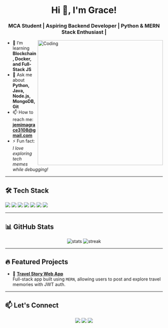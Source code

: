 <h1 align="center">Hi 👋, I'm Grace!</h1>
<h3 align="center">MCA Student | Aspiring Backend Developer | Python & MERN Stack Enthusiast |</h3>

<!--<img align="right" alt="Coding Girl" width="400" src="https://cdn.dribbble.com/users/1162077/screenshots/3848914/programmer.gif" />-->

<img align="right" alt="Coding" width="400" src="https:https://github.com/JemimaGrace31/JemimaGrace/blob/main/12984537-dbed-42f1-a7b8-03778637c62e.png /">

<!--- 🔭 I’m currently working on **Expense Tracker **-->
- 🌱 I’m learning **Blockchain, Docker, and Full-Stack JS**
- 💬 Ask me about **Python, Java, Node.js, MongoDB, Git**
- 📫 How to reach me: **jemimagrace3108@gmail.com**
- ⚡ Fun fact: *I love exploring tech memes while debugging!*

---

## 🛠️ Tech Stack

<p>
  <img src="https://img.shields.io/badge/Python-3776AB?style=for-the-badge&logo=python&logoColor=white"/>
  <img src="https://img.shields.io/badge/Java-ED8B00?style=for-the-badge&logo=java&logoColor=white"/>
  <img src="https://img.shields.io/badge/Node.js-339933?style=for-the-badge&logo=nodedotjs&logoColor=white"/>
  <img src="https://img.shields.io/badge/Express.js-000000?style=for-the-badge&logo=express&logoColor=white"/>
  <img src="https://img.shields.io/badge/MongoDB-4EA94B?style=for-the-badge&logo=mongodb&logoColor=white"/>
  <img src="https://img.shields.io/badge/React-61DAFB?style=for-the-badge&logo=react&logoColor=black"/>
  <img src="https://img.shields.io/badge/SQLite-003B57?style=for-the-badge&logo=sqlite&logoColor=white"/>
</p>

---

## 📊 GitHub Stats

<p align="center">
  <img src="https://github-readme-stats.vercel.app/api?username=JemimaGrace31&show_icons=true&theme=radical" alt="stats" />
  <img src="https://github-readme-streak-stats.herokuapp.com/?user=JemimaGrace31&theme=radical" alt="streak" />
</p>

---

## 🔥 Featured Projects

<!--- 🔧 **[Expense Tracker & Analyzer](https://github.com/yourusername/expense-tracker)**  
  A desktop app to manage and visualize expenses with prediction using `Tkinter`, `Matplotlib`, `SQLite`.-->

- 🧳 **[Travel Story Web App](https://github.com/JemimaGrace31/Voyage-verse)**  
  Full-stack app built using `MERN`, allowing users to post and explore travel memories with JWT auth.

---

## 📫 Let's Connect

<p align="center">
  <a href="https://linkedin.com/in/jemima-grace-a" target="blank"><img align="center" src="https://img.shields.io/badge/LinkedIn-blue?style=for-the-badge&logo=linkedin&logoColor=white" /></a>
  <a href="mailto:jemimagrace3108@gmail.com"><img align="center" src="https://img.shields.io/badge/Gmail-D14836?style=for-the-badge&logo=gmail&logoColor=white" /></a>
  <a href="https://github.com/JemimaGrace31" target="blank"><img align="center" src="https://img.shields.io/badge/GitHub-black?style=for-the-badge&logo=github&logoColor=white" /></a>
</p>
